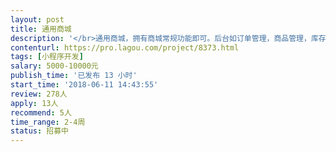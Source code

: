 ```yaml
---                
layout: post       
title: 通用商城           
description: '</br>通用商城，拥有商城常规功能即可。后台如订单管理，商品管理，库存关联等等</br>'     
contenturl: https://pro.lagou.com/project/8373.html      
tags: [小程序开发]            
salary: 5000-10000元          
publish_time: '已发布 13 小时'         
start_time: '2018-06-11 14:43:55'           
review: 278人                   
apply: 13人                   
recommend: 5人                   
time_range: 2-4周              
status: 招募中                  
---                 
```


